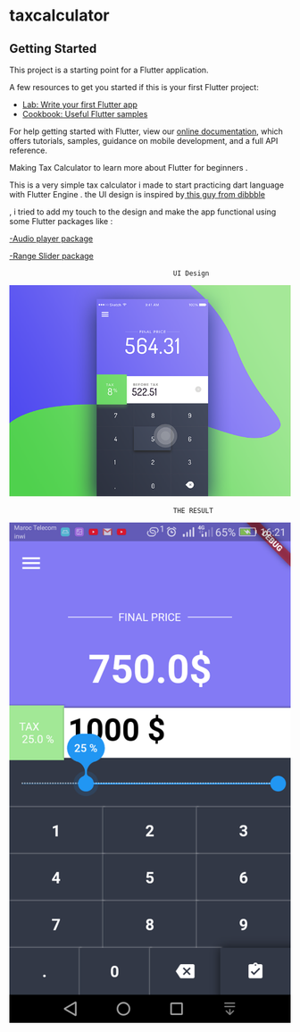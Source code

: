 # taxcalculator

## Getting Started

This project is a starting point for a Flutter application.

A few resources to get you started if this is your first Flutter project:

- [Lab: Write your first Flutter app](https://flutter.dev/docs/get-started/codelab)
- [Cookbook: Useful Flutter samples](https://flutter.dev/docs/cookbook)

For help getting started with Flutter, view our
[online documentation](https://flutter.dev/docs), which offers tutorials,
samples, guidance on mobile development, and a full API reference.


Making Tax Calculator to learn more about Flutter for beginners  .

This is a very simple tax calculator i made to start practicing dart language with Flutter Engine  .
the UI design is inspired by[ this guy from dibbble ](https://dribbble.com/shots/2295984-Calculator) 


, i tried to add my touch to the design and make the app functional using some Flutter packages like : 

[-Audio player package ](https://pub.dev/packages/audioplayers)

[-Range Slider package](https://pub.dev/packages/flutter_range_slider)  

                                             UI Design 
![alt text](https://github.com/abdeldev007/bmi_calculator/blob/master/flutter1.png)
 
                                             THE RESULT
![alt text](https://github.com/abdeldev007/bmi_calculator/blob/master/screentax.png)



